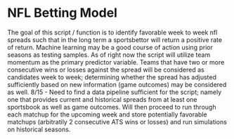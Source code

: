 # NFL Betting Model
The goal of this script / function is to identify favorable week to week nfl spreads such that in the long term a sportsbettor will return a positive rate of return.
Machine learning may be a good course of action using prior seasons as testing samples. 
As of right now the script will utilize team momentum as the primary predictor variable. Teams that have two or more consecutive wins or losses against the spread will be considered as candidates week to week; determining whether the spread has adjusted sufficiently based on new information (game outcomes) may be considered as well.
8/15 - Need to find a data pipeline sufficient for the script; namely one that provides current and historical spreads from at least one sportsbook as well as game outcomes. Will then proceed to run through each matchup for the upcoming week and store potentially favorable matchups (arbitratily 2 consecutive ATS wins or losses) and run simulations on historical seasons. 

